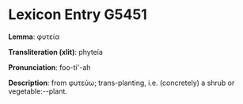 # Lexicon Entry G5451

**Lemma**: φυτεία

**Transliteration (xlit)**: phyteía

**Pronunciation**: foo-ti'-ah

**Description**:
from φυτεύω; trans-planting, i.e. (concretely) a shrub or vegetable:--plant.
